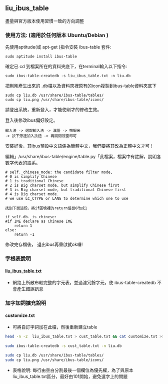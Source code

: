 ## liu_ibus_table

盡量與官方版本使用習慣一致的方向調整

### 使用方法: (適用於任何版本 Ubuntu/Debian )

先使用aptitude(或 apt-get )指令安裝 ibus-table 套件:

    sudo aptitude install ibus-table

確定已 cd 到檔案所在的資料夾底下，在terminal輸入以下指令:

    sudo ibus-table-createdb -s liu_ibus_table.txt -n liu.db

把剛剛產生出來的 .db檔以及資料夾裡原有的icon複製到ibus-table資料夾底下

    sudo cp liu.db /usr/share/ibus-table/tables/
    sudo cp liu.png /usr/share/ibus-table/icons/

請登出系統，重新登入，才能使剛才的修改生效。

登入後修改ibus偏好設定。

    輸入法 -> 選取輸入法 -> 漢語 -> 嘸蝦米
    -> 按下旁邊加入按鈕 -> 再關閉視窗即可
    
安裝好後，其ibus預設中文語係為簡體中文，我們要將其改為正體中文才可！

編輯」/usr/share/ibus-table/engine/table.py「此檔案，檔案中有註解，說明各數字代表的語系。

    # self._chinese_mode: the candidate filter mode,
    # 0 is simplify Chinese
    # 1 is traditional Chinese
    # 2 is Big charset mode, but simplify Chinese first
    # 3 is Big charset mode, but traditional Chinese first
    # 4 is Big charset mode.
    # we use LC_CTYPE or LANG to determine which one to use

    找到下面這段，將if區塊裡的return值從0改成1

    if self.db._is_chinese:
    #if IME declare as Chinese IME
        return 1
    else:
        return -1

修改完存檔後， 退出ibus再重啟就ok囉!

### 字根表說明

#### liu_ibus_table.txt

* 網路上所散布較完整的字元表，並過濾冗餘字元，使 ibus-table-createdb 不會產生錯誤訊息

### 加字加詞擴充說明

#### customize.txt

* 可將自訂字詞加在此檔，然後重新建立table

```sh
head -n -2  liu_ibus_table.txt > cust_table.txt && cat customize.txt >> cust_table.txt && tail -2 liu_ibus_table.txt >> cust_table.txt
    
sudo ibus-table-createdb -s cust_table.txt -n liu.db
    
sudo cp liu.db /usr/share/ibus-table/tables/
sudo cp liu.png /usr/share/ibus-table/icons/
```


* 表格說明:
    每行由空白分割最後一個欄位為優先權，為了與原本liu_ibus_table.txt區分，最好由101開始，避免選字上的問題

    
